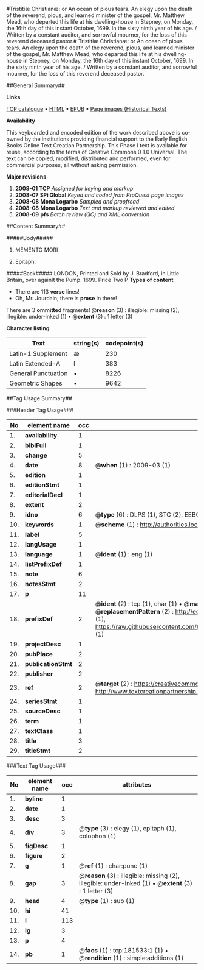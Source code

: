 #Tristitiæ Christianæ: or An ocean of pious tears. An elegy upon the death of the reverend, pious, and learned minister of the gospel, Mr. Matthew Mead, who departed this life at his dwelling-house in Stepney, on Monday, the 16th day of this instant October, 1699. In the sixty ninth year of his age. / Written by a constant auditor, and sorrowful mourner, for the loss of this reverend deceased pastor.#
Tristitiæ Christianæ: or An ocean of pious tears. An elegy upon the death of the reverend, pious, and learned minister of the gospel, Mr. Matthew Mead, who departed this life at his dwelling-house in Stepney, on Monday, the 16th day of this instant October, 1699. In the sixty ninth year of his age. / Written by a constant auditor, and sorrowful mourner, for the loss of this reverend deceased pastor.

##General Summary##

**Links**

[TCP catalogue](http://www.ota.ox.ac.uk/tcp/)  • 
[HTML](http://tei.it.ox.ac.uk/tcp/Texts-HTML/free/B06/B06196.html)  • 
[EPUB](http://tei.it.ox.ac.uk/tcp/Texts-EPUB/free/B06/B06196.epub) • 
[Page images (Historical Texts)](https://data.historicaltexts.jisc.ac.uk/view?pubId=eebo-99886972e&pageId=eebo-99886972e-181533-1)

**Availability**

This keyboarded and encoded edition of the
	       work described above is co-owned by the institutions
	       providing financial support to the Early English Books
	       Online Text Creation Partnership. This Phase I text is
	       available for reuse, according to the terms of Creative
	       Commons 0 1.0 Universal. The text can be copied,
	       modified, distributed and performed, even for
	       commercial purposes, all without asking permission.

**Major revisions**

1. __2008-01__ __TCP__ *Assigned for keying and markup*
1. __2008-07__ __SPi Global__ *Keyed and coded from ProQuest page images*
1. __2008-08__ __Mona Logarbo__ *Sampled and proofread*
1. __2008-08__ __Mona Logarbo__ *Text and markup reviewed and edited*
1. __2008-09__ __pfs__ *Batch review (QC) and XML conversion*

##Content Summary##

#####Body#####

1. MEMENTO MORI

1. Epitaph.

#####Back#####
LONDON, Printed and Sold by J. Bradford, in Little Britain, over againſt the Pump. 1699. Price Two P
**Types of content**

  * There are 113 **verse** lines!
  * Oh, Mr. Jourdain, there is **prose** in there!

There are 3 **ommitted** fragments! 
 @__reason__ (3) : illegible: missing (2), illegible: under-inked (1)  •  @__extent__ (3) : 1 letter (3)

**Character listing**


|Text|string(s)|codepoint(s)|
|---|---|---|
|Latin-1 Supplement|æ|230|
|Latin Extended-A|ſ|383|
|General Punctuation|•|8226|
|Geometric Shapes|▪|9642|

##Tag Usage Summary##

###Header Tag Usage###

|No|element name|occ|attributes|
|---|---|---|---|
|1.|__availability__|1||
|2.|__biblFull__|1||
|3.|__change__|5||
|4.|__date__|8| @__when__ (1) : 2009-03 (1)|
|5.|__edition__|1||
|6.|__editionStmt__|1||
|7.|__editorialDecl__|1||
|8.|__extent__|2||
|9.|__idno__|6| @__type__ (6) : DLPS (1), STC (2), EEBO-CITATION (1), PROQUEST (1), VID (1)|
|10.|__keywords__|1| @__scheme__ (1) : http://authorities.loc.gov/ (1)|
|11.|__label__|5||
|12.|__langUsage__|1||
|13.|__language__|1| @__ident__ (1) : eng (1)|
|14.|__listPrefixDef__|1||
|15.|__note__|6||
|16.|__notesStmt__|2||
|17.|__p__|11||
|18.|__prefixDef__|2| @__ident__ (2) : tcp (1), char (1)  •  @__matchPattern__ (2) : ([0-9\-]+):([0-9IVX]+) (1), (.+) (1)  •  @__replacementPattern__ (2) : http://eebo.chadwyck.com/downloadtiff?vid=$1&page=$2 (1), https://raw.githubusercontent.com/textcreationpartnership/Texts/master/tcpchars.xml#$1 (1)|
|19.|__projectDesc__|1||
|20.|__pubPlace__|2||
|21.|__publicationStmt__|2||
|22.|__publisher__|2||
|23.|__ref__|2| @__target__ (2) : https://creativecommons.org/publicdomain/zero/1.0/ (1), http://www.textcreationpartnership.org/docs/. (1)|
|24.|__seriesStmt__|1||
|25.|__sourceDesc__|1||
|26.|__term__|1||
|27.|__textClass__|1||
|28.|__title__|3||
|29.|__titleStmt__|2||


###Text Tag Usage###

|No|element name|occ|attributes|
|---|---|---|---|
|1.|__byline__|1||
|2.|__date__|1||
|3.|__desc__|3||
|4.|__div__|3| @__type__ (3) : elegy (1), epitaph (1), colophon (1)|
|5.|__figDesc__|1||
|6.|__figure__|2||
|7.|__g__|1| @__ref__ (1) : char:punc (1)|
|8.|__gap__|3| @__reason__ (3) : illegible: missing (2), illegible: under-inked (1)  •  @__extent__ (3) : 1 letter (3)|
|9.|__head__|4| @__type__ (1) : sub (1)|
|10.|__hi__|41||
|11.|__l__|113||
|12.|__lg__|3||
|13.|__p__|4||
|14.|__pb__|1| @__facs__ (1) : tcp:181533:1 (1)  •  @__rendition__ (1) : simple:additions (1)|
